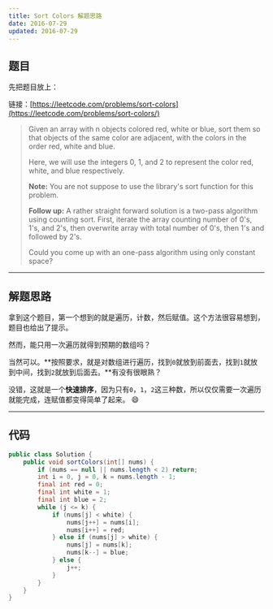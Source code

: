 ```yaml
---
title: Sort Colors 解题思路
date: 2016-07-29
updated: 2016-07-29
---
```


## 题目

先把题目放上：

链接：[https://leetcode.com/problems/sort-colors](https://leetcode.com/problems/sort-colors/)

> Given an array with n objects colored red, white or blue, sort them so that objects of the same color are  adjacent, with the colors in the order red, white and blue.
>
> Here, we will use the integers 0, 1, and 2 to represent the color red, white, and blue respectively.
>
> **Note:**
> You are not suppose to use the library's sort function for this problem.
>
> **Follow up:**
> A rather straight forward solution is a two-pass algorithm using counting sort.
> First, iterate the array counting number of 0's, 1's, and 2's, then overwrite array with total number of 0's,  then 1's and followed by 2's.
>
> Could you come up with an one-pass algorithm using only constant space?

---

## 解题思路

拿到这个题目，第一个想到的就是遍历，计数，然后赋值。这个方法很容易想到，题目也给出了提示。

然而，能只用一次遍历就得到预期的数组吗？

当然可以。**按照要求，就是对数组进行遍历，找到`0`就放到前面去，找到`1`就放到中间，找到`2`就放到后面去。**有没有很眼熟？

没错，这就是一个**快速排序**，因为只有`0`，`1`，`2`这三种数，所以仅仅需要一次遍历就能完成，连赋值都变得简单了起来。 :smile: 

---

## 代码

```java
public class Solution {
	public void sortColors(int[] nums) {
		if (nums == null || nums.length < 2) return;
		int i = 0, j = 0, k = nums.length - 1;
		final int red = 0;
		final int white = 1;
		final int blue = 2;
		while (j <= k) {
			if (nums[j] < white) {
				nums[j++] = nums[i];
				nums[i++] = red;
			} else if (nums[j] > white) {
				nums[j] = nums[k];
				nums[k--] = blue;
			} else {
				j++;
			}
		}
	}
}

```
